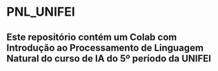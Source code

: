 # PNL_UNIFEI

## Este repositório contém um Colab com Introdução ao Processamento de Linguagem Natural do curso de IA do 5º período da UNIFEI
